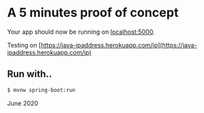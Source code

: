 # A 5 minutes proof of concept

Your app should now be running on [localhost:5000](http://localhost:5000/).

Testing on [https://java-ipaddress.herokuapp.com/ip](https://java-ipaddress.herokuapp.com/ip)

## Run with..
```sh
$ mvnw spring-boot:run
```

June 2020
